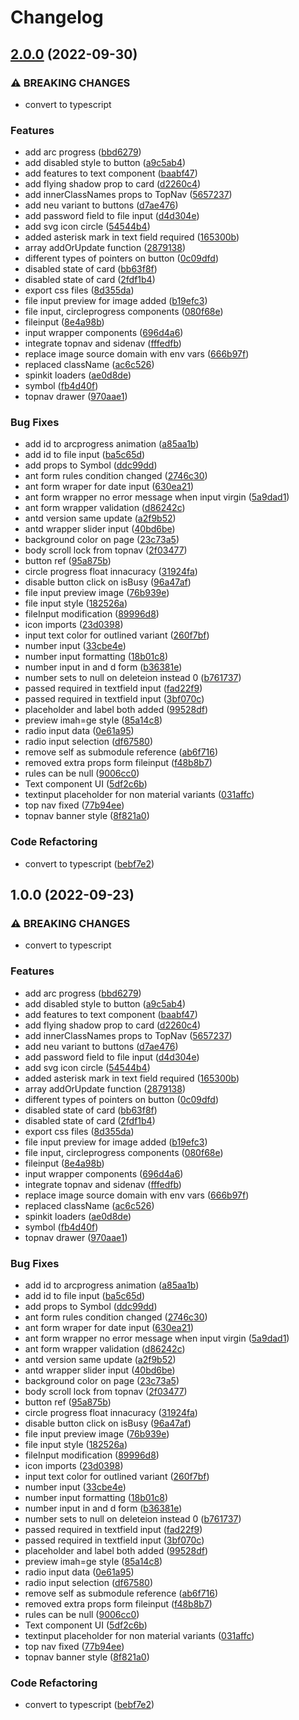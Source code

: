 # Changelog

## [2.0.0](https://github.com/guptaprateek976/ye-ui/compare/v1.0.0...v2.0.0) (2022-09-30)


### ⚠ BREAKING CHANGES

* convert to typescript

### Features

* add arc progress ([bbd6279](https://github.com/guptaprateek976/ye-ui/commit/bbd627979f41de2c908dff11c75b7fd9dd423a21))
* add disabled style to button ([a9c5ab4](https://github.com/guptaprateek976/ye-ui/commit/a9c5ab4dbd3d6b4daf3a0cdffd10e7ad5652070f))
* add features to text component ([baabf47](https://github.com/guptaprateek976/ye-ui/commit/baabf479269294e31dce518b32a0eee5b759f6e9))
* add flying shadow prop to card ([d2260c4](https://github.com/guptaprateek976/ye-ui/commit/d2260c484dfa5090f0e86588da9d580a663dd1c2))
* add innerClassNames props to TopNav ([5657237](https://github.com/guptaprateek976/ye-ui/commit/5657237e7248d09032a12182251a45b833f0feba))
* add neu variant to buttons ([d7ae476](https://github.com/guptaprateek976/ye-ui/commit/d7ae476a20d34ef011cc2fb1268a0833b7a5f923))
* add password field to file input ([d4d304e](https://github.com/guptaprateek976/ye-ui/commit/d4d304e52e4c66fbf11a938060b9688230f7ca2c))
* add svg icon circle ([54544b4](https://github.com/guptaprateek976/ye-ui/commit/54544b4f0180b0bddfbf03744e1fecafb2cbbe82))
* added asterisk mark in text field required ([165300b](https://github.com/guptaprateek976/ye-ui/commit/165300b2abe9978863a0b74173f645f103273299))
* array addOrUpdate function ([2879138](https://github.com/guptaprateek976/ye-ui/commit/2879138bf89d3e89186f61a69c807ba3cbcb6140))
* different types of pointers on button ([0c09dfd](https://github.com/guptaprateek976/ye-ui/commit/0c09dfdf2f7d573fcf9eb88e8e6a6c550f72516b))
* disabled state of card ([bb63f8f](https://github.com/guptaprateek976/ye-ui/commit/bb63f8f0ce5c39014d30c5293d1f446a669ab590))
* disabled state of card ([2fdf1b4](https://github.com/guptaprateek976/ye-ui/commit/2fdf1b401f15715a316c3340c55854175fbc94e2))
* export css files ([8d355da](https://github.com/guptaprateek976/ye-ui/commit/8d355da2c3d1edc663deb8dda117c0c7c94c31fc))
* file input preview for image added ([b19efc3](https://github.com/guptaprateek976/ye-ui/commit/b19efc311676053d80bd86b9795798d3fabc037f))
* file input, circleprogress components ([080f68e](https://github.com/guptaprateek976/ye-ui/commit/080f68e45b5279d65717f5d2915a6b43d4d8ca12))
* fileinput ([8e4a98b](https://github.com/guptaprateek976/ye-ui/commit/8e4a98b4c6ead4ec4f17faed6655a0158034bd5e))
* input wrapper components ([696d4a6](https://github.com/guptaprateek976/ye-ui/commit/696d4a61fba40cc56d73119334678b9f70ea3d84))
* integrate topnav and sidenav ([fffedfb](https://github.com/guptaprateek976/ye-ui/commit/fffedfb655b19f47acf9f671a4b75fa30e24eb0e))
* replace image source domain with env vars ([666b97f](https://github.com/guptaprateek976/ye-ui/commit/666b97f45cdf760a656bcd6ddba5f791ce844639))
* replaced className ([ac6c526](https://github.com/guptaprateek976/ye-ui/commit/ac6c5262affc21675e9d3c2091a1c379939e1ff0))
* spinkit loaders ([ae0d8de](https://github.com/guptaprateek976/ye-ui/commit/ae0d8de7b842300e796b7fcbddd370ccfc0250c1))
* symbol ([fb4d40f](https://github.com/guptaprateek976/ye-ui/commit/fb4d40fa5e4931fe4c20774382cbebfc604077ab))
* topnav drawer ([970aae1](https://github.com/guptaprateek976/ye-ui/commit/970aae18cd4a3643e996a53970b16ffa736deb81))


### Bug Fixes

* add id to arcprogress animation ([a85aa1b](https://github.com/guptaprateek976/ye-ui/commit/a85aa1b51c67b2267f1a5ddc3d576424890abef0))
* add id to file input ([ba5c65d](https://github.com/guptaprateek976/ye-ui/commit/ba5c65de4c3e17862c570e1fb52a9ec68e923f37))
* add props to Symbol ([ddc99dd](https://github.com/guptaprateek976/ye-ui/commit/ddc99dd6dadec520b6307b80e9677237c3095eaa))
* ant form rules condition changed ([2746c30](https://github.com/guptaprateek976/ye-ui/commit/2746c300fd5567673c872d105367c97be329682e))
* ant form wraper for date input ([630ea21](https://github.com/guptaprateek976/ye-ui/commit/630ea21b07ef92aae95f2e8cf82f9bb2a86251aa))
* ant form wrapper no error message when input virgin ([5a9dad1](https://github.com/guptaprateek976/ye-ui/commit/5a9dad1032c622a99c8b3c68cc6c8ab4c950f0db))
* ant form wrapper validation ([d86242c](https://github.com/guptaprateek976/ye-ui/commit/d86242cd585305686259fcfabb7ab2a579514a62))
* antd version same update ([a2f9b52](https://github.com/guptaprateek976/ye-ui/commit/a2f9b520fbc3740dc72e8c9361eb74b76f7a9799))
* antd wrapper slider input ([40bd6be](https://github.com/guptaprateek976/ye-ui/commit/40bd6be6fad2b7d36b6260ea4b75b2b5f6036f58))
* background color on page ([23c73a5](https://github.com/guptaprateek976/ye-ui/commit/23c73a5481f799c223a7b41b94e87824894228be))
* body scroll lock from topnav ([2f03477](https://github.com/guptaprateek976/ye-ui/commit/2f034774d5f148b6103e6a26949d8f50c0b35671))
* button ref ([95a875b](https://github.com/guptaprateek976/ye-ui/commit/95a875b89aa9639ba1fc454dd6b21946c1660cdb))
* circle progress float innacuracy ([31924fa](https://github.com/guptaprateek976/ye-ui/commit/31924fa18ffc8f768724263db50a7c0cccf7543b))
* disable button click on isBusy ([96a47af](https://github.com/guptaprateek976/ye-ui/commit/96a47afcd08056fe580bbe7d233924875b070790))
* file input preview image ([76b939e](https://github.com/guptaprateek976/ye-ui/commit/76b939e94552ece1c259f0f3ee721ae6355a8fad))
* file input style ([182526a](https://github.com/guptaprateek976/ye-ui/commit/182526ac055500df5a99051c926ed72fa3763cdd))
* fileInput modification ([89996d8](https://github.com/guptaprateek976/ye-ui/commit/89996d87caf996f4a1eb12861bb8d6935c6fdb36))
* icon imports ([23d0398](https://github.com/guptaprateek976/ye-ui/commit/23d03985c516a4aa795d8078f0620cf8447ea30c))
* input text color for outlined variant ([260f7bf](https://github.com/guptaprateek976/ye-ui/commit/260f7bf90247a7380276b55611e4804bfd45af13))
* number input ([33cbe4e](https://github.com/guptaprateek976/ye-ui/commit/33cbe4e563939e0c048a3c60b1aa187d5b004834))
* number input formatting ([18b01c8](https://github.com/guptaprateek976/ye-ui/commit/18b01c8c1c0d98f8bdda414475f655d4fbdbd40c))
* number input in and d form ([b36381e](https://github.com/guptaprateek976/ye-ui/commit/b36381eddfe1bc84702942a9928b37d5491a6970))
* number sets to null on deleteion instead 0 ([b761737](https://github.com/guptaprateek976/ye-ui/commit/b761737886f10b743387b22b3e3973f51ec59ee6))
* passed required in textfield input ([fad22f9](https://github.com/guptaprateek976/ye-ui/commit/fad22f93cac8767bdf31ad9278ecdffd81e27055))
* passed required in textfield input ([3bf070c](https://github.com/guptaprateek976/ye-ui/commit/3bf070c9bcac515bc1a813fb3f4a7487a9eeddec))
* placeholder and label both added ([99528df](https://github.com/guptaprateek976/ye-ui/commit/99528df58a4b710fd6213623230063cc1d8bd368))
* preview imah=ge style ([85a14c8](https://github.com/guptaprateek976/ye-ui/commit/85a14c819b59423c43ff58c2a6e3d308e0d78813))
* radio input data ([0e61a95](https://github.com/guptaprateek976/ye-ui/commit/0e61a95a9790eaae7444cc4fe8732f4dcb11f606))
* radio input selection ([df67580](https://github.com/guptaprateek976/ye-ui/commit/df67580728063ba646acc7c1ad8752a59dab0b99))
* remove self as submodule reference ([ab6f716](https://github.com/guptaprateek976/ye-ui/commit/ab6f7166f1b846fa397c1c1b48346a26e45ebcf6))
* removed extra props form fileinput ([f48b8b7](https://github.com/guptaprateek976/ye-ui/commit/f48b8b7a02c8f9302cdc1c8c64f5c12c0bc57086))
* rules can be null ([9006cc0](https://github.com/guptaprateek976/ye-ui/commit/9006cc000b3061fb38e5350bec94a674dfc8535e))
* Text component UI ([5df2c6b](https://github.com/guptaprateek976/ye-ui/commit/5df2c6bfbb8bdd2c77c4bc0f1a8778ee65a37e08))
* textinput placeholder for non material variants ([031affc](https://github.com/guptaprateek976/ye-ui/commit/031affcd791c140750b52bef724816ef61a68c2b))
* top nav fixed ([77b94ee](https://github.com/guptaprateek976/ye-ui/commit/77b94ee1e08c0301cbe8f7e9a42884635123bef4))
* topnav banner style ([8f821a0](https://github.com/guptaprateek976/ye-ui/commit/8f821a0b79e684606819e2334575161b745b672d))


### Code Refactoring

* convert to typescript ([bebf7e2](https://github.com/guptaprateek976/ye-ui/commit/bebf7e25843e9271c3b9902a0e620f7c96f824f7))

## 1.0.0 (2022-09-23)


### ⚠ BREAKING CHANGES

* convert to typescript

### Features

* add arc progress ([bbd6279](https://github.com/tiwariav/ye-design/commit/bbd627979f41de2c908dff11c75b7fd9dd423a21))
* add disabled style to button ([a9c5ab4](https://github.com/tiwariav/ye-design/commit/a9c5ab4dbd3d6b4daf3a0cdffd10e7ad5652070f))
* add features to text component ([baabf47](https://github.com/tiwariav/ye-design/commit/baabf479269294e31dce518b32a0eee5b759f6e9))
* add flying shadow prop to card ([d2260c4](https://github.com/tiwariav/ye-design/commit/d2260c484dfa5090f0e86588da9d580a663dd1c2))
* add innerClassNames props to TopNav ([5657237](https://github.com/tiwariav/ye-design/commit/5657237e7248d09032a12182251a45b833f0feba))
* add neu variant to buttons ([d7ae476](https://github.com/tiwariav/ye-design/commit/d7ae476a20d34ef011cc2fb1268a0833b7a5f923))
* add password field to file input ([d4d304e](https://github.com/tiwariav/ye-design/commit/d4d304e52e4c66fbf11a938060b9688230f7ca2c))
* add svg icon circle ([54544b4](https://github.com/tiwariav/ye-design/commit/54544b4f0180b0bddfbf03744e1fecafb2cbbe82))
* added asterisk mark in text field required ([165300b](https://github.com/tiwariav/ye-design/commit/165300b2abe9978863a0b74173f645f103273299))
* array addOrUpdate function ([2879138](https://github.com/tiwariav/ye-design/commit/2879138bf89d3e89186f61a69c807ba3cbcb6140))
* different types of pointers on button ([0c09dfd](https://github.com/tiwariav/ye-design/commit/0c09dfdf2f7d573fcf9eb88e8e6a6c550f72516b))
* disabled state of card ([bb63f8f](https://github.com/tiwariav/ye-design/commit/bb63f8f0ce5c39014d30c5293d1f446a669ab590))
* disabled state of card ([2fdf1b4](https://github.com/tiwariav/ye-design/commit/2fdf1b401f15715a316c3340c55854175fbc94e2))
* export css files ([8d355da](https://github.com/tiwariav/ye-design/commit/8d355da2c3d1edc663deb8dda117c0c7c94c31fc))
* file input preview for image added ([b19efc3](https://github.com/tiwariav/ye-design/commit/b19efc311676053d80bd86b9795798d3fabc037f))
* file input, circleprogress components ([080f68e](https://github.com/tiwariav/ye-design/commit/080f68e45b5279d65717f5d2915a6b43d4d8ca12))
* fileinput ([8e4a98b](https://github.com/tiwariav/ye-design/commit/8e4a98b4c6ead4ec4f17faed6655a0158034bd5e))
* input wrapper components ([696d4a6](https://github.com/tiwariav/ye-design/commit/696d4a61fba40cc56d73119334678b9f70ea3d84))
* integrate topnav and sidenav ([fffedfb](https://github.com/tiwariav/ye-design/commit/fffedfb655b19f47acf9f671a4b75fa30e24eb0e))
* replace image source domain with env vars ([666b97f](https://github.com/tiwariav/ye-design/commit/666b97f45cdf760a656bcd6ddba5f791ce844639))
* replaced className ([ac6c526](https://github.com/tiwariav/ye-design/commit/ac6c5262affc21675e9d3c2091a1c379939e1ff0))
* spinkit loaders ([ae0d8de](https://github.com/tiwariav/ye-design/commit/ae0d8de7b842300e796b7fcbddd370ccfc0250c1))
* symbol ([fb4d40f](https://github.com/tiwariav/ye-design/commit/fb4d40fa5e4931fe4c20774382cbebfc604077ab))
* topnav drawer ([970aae1](https://github.com/tiwariav/ye-design/commit/970aae18cd4a3643e996a53970b16ffa736deb81))


### Bug Fixes

* add id to arcprogress animation ([a85aa1b](https://github.com/tiwariav/ye-design/commit/a85aa1b51c67b2267f1a5ddc3d576424890abef0))
* add id to file input ([ba5c65d](https://github.com/tiwariav/ye-design/commit/ba5c65de4c3e17862c570e1fb52a9ec68e923f37))
* add props to Symbol ([ddc99dd](https://github.com/tiwariav/ye-design/commit/ddc99dd6dadec520b6307b80e9677237c3095eaa))
* ant form rules condition changed ([2746c30](https://github.com/tiwariav/ye-design/commit/2746c300fd5567673c872d105367c97be329682e))
* ant form wraper for date input ([630ea21](https://github.com/tiwariav/ye-design/commit/630ea21b07ef92aae95f2e8cf82f9bb2a86251aa))
* ant form wrapper no error message when input virgin ([5a9dad1](https://github.com/tiwariav/ye-design/commit/5a9dad1032c622a99c8b3c68cc6c8ab4c950f0db))
* ant form wrapper validation ([d86242c](https://github.com/tiwariav/ye-design/commit/d86242cd585305686259fcfabb7ab2a579514a62))
* antd version same update ([a2f9b52](https://github.com/tiwariav/ye-design/commit/a2f9b520fbc3740dc72e8c9361eb74b76f7a9799))
* antd wrapper slider input ([40bd6be](https://github.com/tiwariav/ye-design/commit/40bd6be6fad2b7d36b6260ea4b75b2b5f6036f58))
* background color on page ([23c73a5](https://github.com/tiwariav/ye-design/commit/23c73a5481f799c223a7b41b94e87824894228be))
* body scroll lock from topnav ([2f03477](https://github.com/tiwariav/ye-design/commit/2f034774d5f148b6103e6a26949d8f50c0b35671))
* button ref ([95a875b](https://github.com/tiwariav/ye-design/commit/95a875b89aa9639ba1fc454dd6b21946c1660cdb))
* circle progress float innacuracy ([31924fa](https://github.com/tiwariav/ye-design/commit/31924fa18ffc8f768724263db50a7c0cccf7543b))
* disable button click on isBusy ([96a47af](https://github.com/tiwariav/ye-design/commit/96a47afcd08056fe580bbe7d233924875b070790))
* file input preview image ([76b939e](https://github.com/tiwariav/ye-design/commit/76b939e94552ece1c259f0f3ee721ae6355a8fad))
* file input style ([182526a](https://github.com/tiwariav/ye-design/commit/182526ac055500df5a99051c926ed72fa3763cdd))
* fileInput modification ([89996d8](https://github.com/tiwariav/ye-design/commit/89996d87caf996f4a1eb12861bb8d6935c6fdb36))
* icon imports ([23d0398](https://github.com/tiwariav/ye-design/commit/23d03985c516a4aa795d8078f0620cf8447ea30c))
* input text color for outlined variant ([260f7bf](https://github.com/tiwariav/ye-design/commit/260f7bf90247a7380276b55611e4804bfd45af13))
* number input ([33cbe4e](https://github.com/tiwariav/ye-design/commit/33cbe4e563939e0c048a3c60b1aa187d5b004834))
* number input formatting ([18b01c8](https://github.com/tiwariav/ye-design/commit/18b01c8c1c0d98f8bdda414475f655d4fbdbd40c))
* number input in and d form ([b36381e](https://github.com/tiwariav/ye-design/commit/b36381eddfe1bc84702942a9928b37d5491a6970))
* number sets to null on deleteion instead 0 ([b761737](https://github.com/tiwariav/ye-design/commit/b761737886f10b743387b22b3e3973f51ec59ee6))
* passed required in textfield input ([fad22f9](https://github.com/tiwariav/ye-design/commit/fad22f93cac8767bdf31ad9278ecdffd81e27055))
* passed required in textfield input ([3bf070c](https://github.com/tiwariav/ye-design/commit/3bf070c9bcac515bc1a813fb3f4a7487a9eeddec))
* placeholder and label both added ([99528df](https://github.com/tiwariav/ye-design/commit/99528df58a4b710fd6213623230063cc1d8bd368))
* preview imah=ge style ([85a14c8](https://github.com/tiwariav/ye-design/commit/85a14c819b59423c43ff58c2a6e3d308e0d78813))
* radio input data ([0e61a95](https://github.com/tiwariav/ye-design/commit/0e61a95a9790eaae7444cc4fe8732f4dcb11f606))
* radio input selection ([df67580](https://github.com/tiwariav/ye-design/commit/df67580728063ba646acc7c1ad8752a59dab0b99))
* remove self as submodule reference ([ab6f716](https://github.com/tiwariav/ye-design/commit/ab6f7166f1b846fa397c1c1b48346a26e45ebcf6))
* removed extra props form fileinput ([f48b8b7](https://github.com/tiwariav/ye-design/commit/f48b8b7a02c8f9302cdc1c8c64f5c12c0bc57086))
* rules can be null ([9006cc0](https://github.com/tiwariav/ye-design/commit/9006cc000b3061fb38e5350bec94a674dfc8535e))
* Text component UI ([5df2c6b](https://github.com/tiwariav/ye-design/commit/5df2c6bfbb8bdd2c77c4bc0f1a8778ee65a37e08))
* textinput placeholder for non material variants ([031affc](https://github.com/tiwariav/ye-design/commit/031affcd791c140750b52bef724816ef61a68c2b))
* top nav fixed ([77b94ee](https://github.com/tiwariav/ye-design/commit/77b94ee1e08c0301cbe8f7e9a42884635123bef4))
* topnav banner style ([8f821a0](https://github.com/tiwariav/ye-design/commit/8f821a0b79e684606819e2334575161b745b672d))


### Code Refactoring

* convert to typescript ([bebf7e2](https://github.com/tiwariav/ye-design/commit/bebf7e25843e9271c3b9902a0e620f7c96f824f7))
